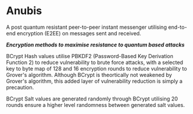 # Anubis
A post quantum resistant peer-to-peer instant messenger utilising end-to-end encryption (E2EE) on messages sent and received.

***Encryption methods to maximise resistance to quantum based attacks***

BCrypt Hash values utilise PBKDF2 (Password-Based Key Derivation Function 2) to reduce vulnerability to brute force attacks, with a selected key to byte map of 128 and 16 encryption rounds to reduce vulnerability to Grover's algorithm. Although BCrypt is theortically not weakened by Grover's algorithm, this added layer of vulnerability reduction is simply a precaution.

BCrypt Salt values are generated randomly through BCrypt utilising 20 rounds ensure a higher level randomness between generated salt values.
